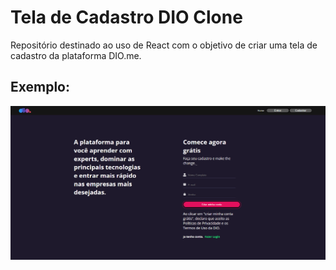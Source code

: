 # Tela de Cadastro DIO Clone

Repositório destinado ao uso de React com o objetivo de criar uma tela de cadastro da plataforma DIO.me. 

## Exemplo:

<img src="src/assets/readme.png" alt="Arte ilustrativa"/>